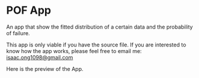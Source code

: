 # POF App
An app that show the fitted distribution of a certain data and the probability of failure. 

This app is only viable if you have the source file. If you are interested to know how the 
app works, please feel free to email me: isaac.ong1098@gmail.com

Here is the preview of the App. 

